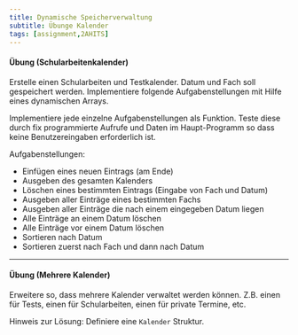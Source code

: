 ```yaml
---
title: Dynamische Speicherverwaltung
subtitle: Übunge Kalender
tags: [assignment,2AHITS]
---
```




#### Übung (Schularbeitenkalender)

Erstelle einen Schularbeiten und Testkalender. Datum und Fach soll gespeichert werden. Implementiere folgende Aufgabenstellungen mit Hilfe eines dynamischen Arrays.

Implementiere jede einzelne Aufgabenstellungen als Funktion. Teste diese durch fix programmierte Aufrufe und Daten im Haupt-Programm so dass keine Benutzereingaben erforderlich ist.


Aufgabenstellungen:
- Einfügen eines neuen Eintrags (am Ende)
- Ausgeben des gesamten Kalenders
- Löschen eines bestimmten Eintrags (Eingabe von Fach und Datum)
- Ausgeben aller Einträge eines bestimmten Fachs
- Ausgeben aller Einträge die nach einem eingegeben Datum liegen
- Alle Einträge an einem Datum löschen
- Alle Einträge vor einem Datum löschen
- Sortieren nach Datum
- Sortieren zuerst nach Fach und dann nach Datum



---

#### Übung (Mehrere Kalender)

Erweitere so, dass mehrere Kalender verwaltet werden können.  Z.B. einen für Tests, einen für Schularbeiten, einen für private Termine, etc.

Hinweis zur Lösung: Definiere eine `Kalender` Struktur.